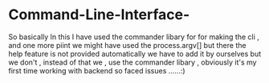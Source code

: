 # Command-Line-Interface-

So basically In this I have used the commander libary for for making the cli , and one more piint we might have used the process.argv[<index>] but there the help feature is not provided automatically we have to 
add it by ourselves but we don't , instead of that we , use the commander libary , obviously it's my first time working with backend so faced issues ......:)
